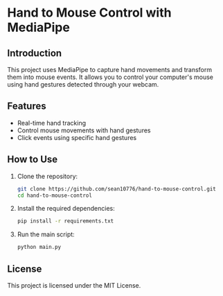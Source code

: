 # Hand to Mouse Control with MediaPipe

## Introduction
This project uses MediaPipe to capture hand movements and transform them into mouse events. It allows you to control your computer's mouse using hand gestures detected through your webcam.

## Features
- Real-time hand tracking
- Control mouse movements with hand gestures
- Click events using specific hand gestures

## How to Use
1. Clone the repository:
    ```sh
    git clone https://github.com/sean10776/hand-to-mouse-control.git
    cd hand-to-mouse-control
    ```

2. Install the required dependencies:
    ```sh
    pip install -r requirements.txt
    ```

3. Run the main script:
    ```sh
    python main.py
    ```

## License
This project is licensed under the MIT License.